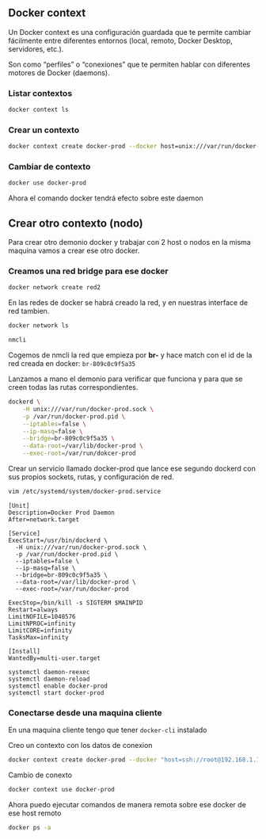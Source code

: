 ## Docker context
Un Docker context es una configuración guardada que te permite cambiar fácilmente entre diferentes entornos (local, remoto, Docker Desktop, servidores, etc.).

Son como “perfiles” o “conexiones” que te permiten hablar con diferentes motores de Docker (daemons).


### Listar contextos
```bash
docker context ls 
```


### Crear un contexto
```bash
docker context create docker-prod --docker host=unix:///var/run/docker-prod.sock
```


### Cambiar de contexto
```bash
docker use docker-prod
```
Ahora el comando docker tendrá efecto sobre este daemon


## Crear otro contexto (nodo)
Para crear otro demonio docker y trabajar con 2 host o nodos en la misma maquina vamos a crear ese otro docker.

### Creamos una red bridge para ese docker
```bash
docker network create red2
```

En las redes de docker se habrá creado la red, y en nuestras interface de red tambien.
```bash
docker network ls
```
```bash
nmcli
```
Cogemos de nmcli la red que empieza por **br-** y hace match con el id de la red creada en docker: `br-809c0c9f5a35`

Lanzamos a mano el demonio para verificar que funciona y para que se creen todas las rutas correspondientes.
```bash
dockerd \
    -H unix:///var/run/docker-prod.sock \
    -p /var/run/docker-prod.pid \
    --iptables=false \
    --ip-masq=false \
    --bridge=br-809c0c9f5a35 \
    --data-root=/var/lib/docker-prod \
    --exec-root=/var/run/dokcer-prod
```
Crear un servicio llamado docker-prod que lance ese segundo dockerd con sus propios sockets, rutas, y configuración de red.
```bash
vim /etc/systemd/system/docker-prod.service
```
```
[Unit]
Description=Docker Prod Daemon
After=network.target

[Service]
ExecStart=/usr/bin/dockerd \
  -H unix:///var/run/docker-prod.sock \
  -p /var/run/docker-prod.pid \
  --iptables=false \
  --ip-masq=false \
  --bridge=br-809c0c9f5a35 \
  --data-root=/var/lib/docker-prod \
  --exec-root=/var/run/docker-prod

ExecStop=/bin/kill -s SIGTERM $MAINPID
Restart=always
LimitNOFILE=1048576
LimitNPROC=infinity
LimitCORE=infinity
TasksMax=infinity

[Install]
WantedBy=multi-user.target

systemctl daemon-reexec
systemctl daemon-reload
systemctl enable docker-prod
systemctl start docker-prod
```


### Conectarse desde una maquina cliente
En una maquina cliente tengo que tener `docker-cli` instalado

Creo un contexto con los datos de conexion 
```bash
docker context create docker-prod --docker "host=ssh://root@192.168.1.110:22"
```

Cambio de conexto 
```bash
docker context use docker-prod
```
Ahora puedo ejecutar comandos de manera remota sobre ese docker de ese host remoto
```bash
docker ps -a
```